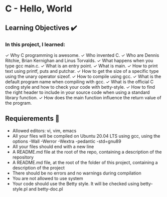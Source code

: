 # C - Hello, World

## Learning Objectives :heavy_check_mark:

### In this project, I learned:

&check; Why C programming is awesome.
&check; Who invented C.
&check; Who are Dennis Ritchie, Brian Kernighan and Linus Torvalds.
&check; What happens when you type gcc main.c.
&check; What is an entry point.
&check; What is main.
&check; How to print text using printf, puts and putchar.
&check; How to get the size of a specific type using the unary operator sizeof.
&check; How to compile using gcc.
&check; What is the default program name when compiling with gcc.
&check; What is the official C coding style and how to check your code with betty-style.
&check; How to find the right header to include in your source code when using a standard library function.
&check; How does the main function influence the return value of the program.

## Requierements :page_with_curl:

- Allowed editors: vi, vim, emacs
- All your files will be compiled on Ubuntu 20.04 LTS using gcc, using the options -Wall -Werror -Wextra -pedantic -std=gnu89
- All your files should end with a new line
- A README.md file at the root of the repo, containing a description of the repository
- A README.md file, at the root of the folder of this project, containing a description of the project
- There should be no errors and no warnings during compilation
- You are not allowed to use system
- Your code should use the Betty style. It will be checked using betty-style.pl and betty-doc.pl
